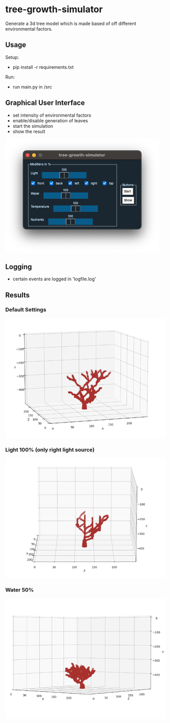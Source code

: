 # tree-growth-simulator
Generate a 3d tree model which is made based of off different environmental factors.

## Usage
Setup:
- pip install -r requirements.txt

Run:
- run main.py in /src

## Graphical User Interface
- set intensity of environmental factors
- enable/disable generation of leaves
- start the simulation
- show the result

![ui screenshot](images/ui.png)

## Logging
- certain events are logged in 'logfile.log'

## Results
### Default Settings
![model default](images/default-cropped.png)

### Light 100% (only right light source)
![model light 100% right](images/light-right-cropped.png)

### Water 50%
![model water 50%](images/water-50-cropped.png)